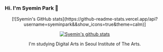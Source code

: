 ### Hi. I'm Syemin Park 👋

<div align="center">
[![Syemin's GitHub stats](https://github-readme-stats.vercel.app/api?username=syeminpark&&show_icons=true&theme=calm)]
 
   [![Syemin's github stats](https://github-readme-stats.vercel.app/api?username=syeminpark&&show_icons=true&theme=calm)](https://github.com/anuraghazra/github-readme-stats)
 
I'm studying Digital Arts in Seoul Institute of The Arts. 




<!--
**syeminpark/syeminpark** is a ✨ _special_ ✨ repository because its `README.md` (this file) appears on your GitHub profile.

Here are some ideas to get you started:

- 🔭 I’m currently working on ...
- 🌱 I’m currently learning ...
- 👯 I’m looking to collaborate on ...
- 🤔 I’m looking for help with ...
- 💬 Ask me about ...
- 📫 How to reach me: ...
- 😄 Pronouns: ...
- ⚡ Fun fact: ...

</div>
-->




